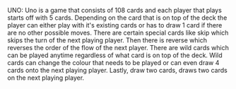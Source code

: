 UNO:
Uno is a game that consists of 108 cards and each player that plays starts off with 5 cards.
Depending on the card that is on top of the deck the player can either play with it's existing cards or has to draw 1 card if there are no other possible moves. 
There are certain special cards like skip which skips the turn of the next playing player. 
Then there is reverse which reverses the order of the flow of the next player.
There are wild cards which can be played anytime regardless of what card is on top of the deck. 
Wild cards can change the colour that needs to be played or can even draw 4 cards onto the next playing player. 
Lastly, draw two cards, draws two cards on the next playing player. 
